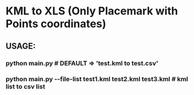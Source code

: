 # KML to XLS (Only Placemark with Points coordinates)
## USAGE:
###  python main.py # DEFAULT => 'test.kml to test.csv'
###  python main.py --file-list test1.kml test2.kml test3.kml # kml list to csv list